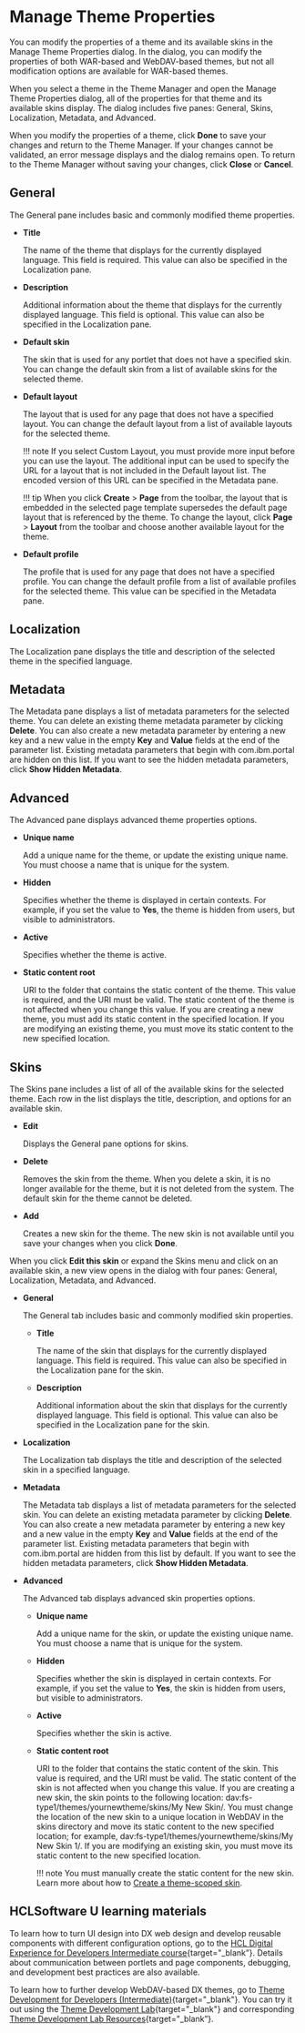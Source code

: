 # Manage Theme Properties

You can modify the properties of a theme and its available skins in the Manage Theme Properties dialog. In the dialog, you can modify the properties of both WAR-based and WebDAV-based themes, but not all modification options are available for WAR-based themes.

When you select a theme in the Theme Manager and open the Manage Theme Properties dialog, all of the properties for that theme and its available skins display. The dialog includes five panes: General, Skins, Localization, Metadata, and Advanced.

When you modify the properties of a theme, click **Done** to save your changes and return to the Theme Manager. If your changes cannot be validated, an error message displays and the dialog remains open. To return to the Theme Manager without saving your changes, click **Close** or **Cancel**.

## General

The General pane includes basic and commonly modified theme properties.

-   **Title**

    The name of the theme that displays for the currently displayed language. This field is required. This value can also be specified in the Localization pane.

-   **Description**

    Additional information about the theme that displays for the currently displayed language. This field is optional. This value can also be specified in the Localization pane.

-   **Default skin**

    The skin that is used for any portlet that does not have a specified skin. You can change the default skin from a list of available skins for the selected theme.

-   **Default layout**

    The layout that is used for any page that does not have a specified layout. You can change the default layout from a list of available layouts for the selected theme.

    !!! note
        If you select Custom Layout, you must provide more input before you can use the layout. The additional input can be used to specify the URL for a layout that is not included in the Default layout list. The encoded version of this URL can be specified in the Metadata pane.

    !!! tip
        When you click **Create** \> **Page** from the toolbar, the layout that is embedded in the selected page template supersedes the default page layout that is referenced by the theme. To change the layout, click **Page** \> **Layout** from the toolbar and choose another available layout for the theme.

-   **Default profile**

    The profile that is used for any page that does not have a specified profile. You can change the default profile from a list of available profiles for the selected theme. This value can be specified in the Metadata pane.


## Localization

The Localization pane displays the title and description of the selected theme in the specified language.

## Metadata

The Metadata pane displays a list of metadata parameters for the selected theme. You can delete an existing theme metadata parameter by clicking **Delete**. You can also create a new metadata parameter by entering a new key and a new value in the empty **Key** and **Value** fields at the end of the parameter list. Existing metadata parameters that begin with com.ibm.portal are hidden on this list. If you want to see the hidden metadata parameters, click **Show Hidden Metadata**.

## Advanced

The Advanced pane displays advanced theme properties options.

-   **Unique name**

    Add a unique name for the theme, or update the existing unique name. You must choose a name that is unique for the system.

-   **Hidden**

    Specifies whether the theme is displayed in certain contexts. For example, if you set the value to **Yes**, the theme is hidden from users, but visible to administrators.

-   **Active**

    Specifies whether the theme is active.

-   **Static content root**

    URI to the folder that contains the static content of the theme. This value is required, and the URI must be valid. The static content of the theme is not affected when you change this value. If you are creating a new theme, you must add its static content in the specified location. If you are modifying an existing theme, you must move its static content to the new specified location.


## Skins

The Skins pane includes a list of all of the available skins for the selected theme. Each row in the list displays the title, description, and options for an available skin.

-   **Edit**

    Displays the General pane options for skins.

-   **Delete**

    Removes the skin from the theme. When you delete a skin, it is no longer available for the theme, but it is not deleted from the system. The default skin for the theme cannot be deleted.

-   **Add**

    Creates a new skin for the theme. The new skin is not available until you save your changes when you click **Done**.


When you click **Edit this skin** or expand the Skins menu and click on an available skin, a new view opens in the dialog with four panes: General, Localization, Metadata, and Advanced.

-   **General**

    The General tab includes basic and commonly modified skin properties.

    -   **Title**

        The name of the skin that displays for the currently displayed language. This field is required. This value can also be specified in the Localization pane for the skin.

    -   **Description**

        Additional information about the skin that displays for the currently displayed language. This field is optional. This value can also be specified in the Localization pane for the skin.

-   **Localization**

    The Localization tab displays the title and description of the selected skin in a specified language.

-   **Metadata**

    The Metadata tab displays a list of metadata parameters for the selected skin. You can delete an existing metadata parameter by clicking **Delete**. You can also create a new metadata parameter by entering a new key and a new value in the empty **Key** and **Value** fields at the end of the parameter list. Existing metadata parameters that begin with com.ibm.portal are hidden from this list by default. If you want to see the hidden metadata parameters, click **Show Hidden Metadata**.

-   **Advanced**

    The Advanced tab displays advanced skin properties options.

    -   **Unique name**

        Add a unique name for the skin, or update the existing unique name. You must choose a name that is unique for the system.

    -   **Hidden**

        Specifies whether the skin is displayed in certain contexts. For example, if you set the value to **Yes**, the skin is hidden from users, but visible to administrators.

    -   **Active**

        Specifies whether the skin is active.

    -   **Static content root**

        URI to the folder that contains the static content of the skin. This value is required, and the URI must be valid. The static content of the skin is not affected when you change this value. If you are creating a new skin, the skin points to the following location: dav:fs-type1/themes/yournewtheme/skins/My New Skin/. You must change the location of the new skin to a unique location in WebDAV in the skins directory and move its static content to the new specified location; for example, dav:fs-type1/themes/yournewtheme/skins/My New Skin 1/. If you are modifying an existing skin, you must move its static content to the new specified location.

        !!! note
            You must manually create the static content for the new skin. Learn more about how to [Create a theme-scoped skin](../customizing_theme/skins/creating_skin/themescoped_skin/index.md).

## HCLSoftware U learning materials

To learn how to turn UI design into DX web design and develop reusable components with different configuration options, go to the [HCL Digital Experience for Developers Intermediate course](https://hclsoftwareu.hcltechsw.com/component/axs/?view=sso_config&id=3&forward=https%3A%2F%2Fhclsoftwareu.hcltechsw.com%2Fcourses%2Flesson%2F%3Fid%3D3461){target="_blank”}. Details about communication between portlets and page components, debugging, and development best practices are also available.

To learn how to further develop WebDAV-based DX themes, go to [Theme Development for Developers (Intermediate)](https://hclsoftwareu.hcltechsw.com/component/axs/?view=sso_config&id=3&forward=https%3A%2F%2Fhclsoftwareu.hcltechsw.com%2Fcourses%2Flesson%2F%3Fid%3D3462){target="_blank"}. You can try it out using the [Theme Development Lab](https://hclsoftwareu.hcltechsw.com/images/Lc4sMQCcN5uxXmL13gSlsxClNTU3Mjc3NTc4MTc2/DS_Academy/DX/Developer/HDX-DEV-200_Theme_Development.pdf){target="_blank"} and corresponding [Theme Development Lab Resources](https://hclsoftwareu.hcltechsw.com/images/Lc4sMQCcN5uxXmL13gSlsxClNTU3Mjc3NTc4MTc2/DS_Academy/DX/Developer/HDX-DEV-200_Theme_Development_Lab_Resources.zip){target="_blank”}.
